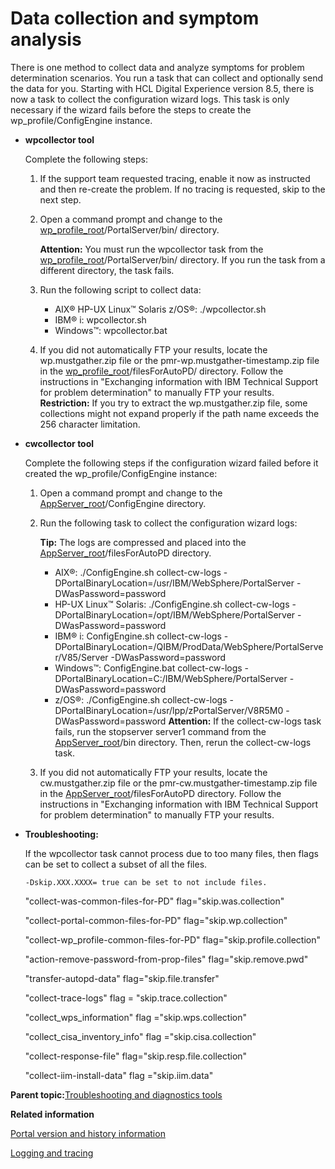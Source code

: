 # Data collection and symptom analysis

There is one method to collect data and analyze symptoms for problem determination scenarios. You run a task that can collect and optionally send the data for you. Starting with HCL Digital Experience version 8.5, there is now a task to collect the configuration wizard logs. This task is only necessary if the wizard fails before the steps to create the wp\_profile/ConfigEngine instance.

-   **wpcollector tool**

    Complete the following steps:

    1.  If the support team requested tracing, enable it now as instructed and then re-create the problem. If no tracing is requested, skip to the next step.
    2.  Open a command prompt and change to the [wp\_profile\_root](../reference/wpsdirstr.md#wp_profile_root)/PortalServer/bin/ directory.

        **Attention:** You must run the wpcollector task from the [wp\_profile\_root](../reference/wpsdirstr.md#wp_profile_root)/PortalServer/bin/ directory. If you run the task from a different directory, the task fails.

    3.  Run the following script to collect data:
        -   AIX® HP-UX Linux™ Solaris z/OS®: ./wpcollector.sh
        -   IBM® i: wpcollector.sh
        -   Windows™: wpcollector.bat
    4.  If you did not automatically FTP your results, locate the wp.mustgather.zip file or the pmr-wp.mustgather-timestamp.zip file in the [wp\_profile\_root](../reference/wpsdirstr.md#wp_profile_root)/filesForAutoPD/ directory. Follow the instructions in "Exchanging information with IBM Technical Support for problem determination" to manually FTP your results.
    **Restriction:** If you try to extract the wp.mustgather.zip file, some collections might not expand properly if the path name exceeds the 256 character limitation.

-   **cwcollector tool**

    Complete the following steps if the configuration wizard failed before it created the wp\_profile/ConfigEngine instance:

    1.  Open a command prompt and change to the [AppServer\_root](../reference/wpsdirstr.md#was_root)/ConfigEngine directory.
    2.  Run the following task to collect the configuration wizard logs:

        **Tip:** The logs are compressed and placed into the [AppServer\_root](../reference/wpsdirstr.md#was_root)/filesForAutoPD directory.

        -   AIX®: ./ConfigEngine.sh collect-cw-logs -DPortalBinaryLocation=/usr/IBM/WebSphere/PortalServer -DWasPassword=password
        -   HP-UX Linux™ Solaris: ./ConfigEngine.sh collect-cw-logs -DPortalBinaryLocation=/opt/IBM/WebSphere/PortalServer -DWasPassword=password
        -   IBM® i: ConfigEngine.sh collect-cw-logs -DPortalBinaryLocation=/QIBM/ProdData/WebSphere/PortalServer/V85/Server -DWasPassword=password
        -   Windows™: ConfigEngine.bat collect-cw-logs -DPortalBinaryLocation=C:/IBM/WebSphere/PortalServer -DWasPassword=password
        -   z/OS®: ./ConfigEngine.sh collect-cw-logs -DPortalBinaryLocation=/usr/lpp/zPortalServer/V8R5M0 -DWasPassword=password
        **Attention:** If the collect-cw-logs task fails, run the stopserver server1 command from the [AppServer\_root](../reference/wpsdirstr.md#was_root)/bin directory. Then, rerun the collect-cw-logs task.

    3.  If you did not automatically FTP your results, locate the cw.mustgather.zip file or the pmr-cw.mustgather-timestamp.zip file in the [AppServer\_root](../reference/wpsdirstr.md#was_root)/filesForAutoPD directory. Follow the instructions in "Exchanging information with IBM Technical Support for problem determination" to manually FTP your results.
-   **Troubleshooting:**

    If the wpcollector task cannot process due to too many files, then flags can be set to collect a subset of all the files.

    `-Dskip.XXX.XXXX= true can be set to not include files.`

    "collect-was-common-files-for-PD" flag="skip.was.collection"

    "collect-portal-common-files-for-PD" flag="skip.wp.collection"

    "collect-wp\_profile-common-files-for-PD" flag="skip.profile.collection"

    "action-remove-password-from-prop-files" flag="skip.remove.pwd"

    "transfer-autopd-data" flag="skip.file.transfer"

    "collect-trace-logs" flag = "skip.trace.collection"

    "collect\_wps\_information" flag ="skip.wps.collection"

    "collect\_cisa\_inventory\_info" flag ="skip.cisa.collection"

    "collect-response-file" flag="skip.resp.file.collection"

    "collect-iim-install-data" flag ="skip.iim.data"




**Parent topic:**[Troubleshooting and diagnostics tools](../trouble/pd_tools.md)

**Related information**  


[Portal version and history information](../reference/wp_history.md)

[Logging and tracing](../trouble/pd_intr_logs.md)

